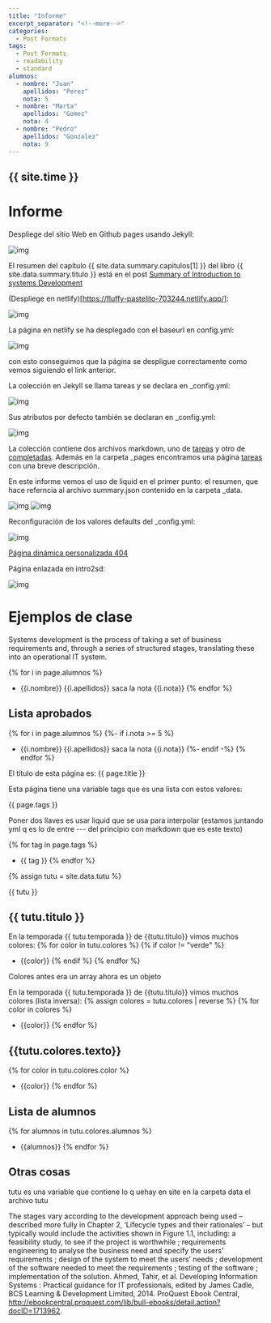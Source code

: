 ```yaml
---
title: "Informe"
excerpt_separator: "<!--more-->"
categories:
  - Post Formats
tags:
  - Post Formats
  - readability
  - standard
alumnos:
  - nombre: "Juan"
    apellidos: "Perez"
    nota: 5
  - nombre: "Marta"
    apellidos: "Gomez"
    nota: 4
  - nombre: "Pedro"
    apellidos: "Gonzalez"
    nota: 9
---
```

<!-- Lo de arriba es el preamble o frontmatter (así se llama)) -->

## {{ site.time }} <!-- contiene la hora en la que se creó la página, cando se generó-->



# Informe

Despliege del sitio Web en Github pages usando Jekyll:

<img src="https://ull-esit-dmsi-2223.github.io/intro2sd-marta-molina-fernandez-alu0101603360/img/Pag_desplegada_Jekyll.png" alt="img"/>

El resumen del capítulo {{ site.data.summary.capitulos[1] }} del libro {{ site.data.summary.titulo }} está en el post [Summary of Introduction to systems Development](https://ull-esit-dmsi-2223.github.io/intro2sd-marta-molina-fernandez-alu0101603360/summaries/intro2sd/)

(Despliege en netlify)[https://fluffy-pastelito-703244.netlify.app/]:

<img src="https://ull-esit-dmsi-2223.github.io/intro2sd-marta-molina-fernandez-alu0101603360/img/netlify.png" alt="img"/>

La página en netlify se ha desplegado con el baseurl en config.yml:

<img src="https://ull-esit-dmsi-2223.github.io/intro2sd-marta-molina-fernandez-alu0101603360/img/baseurl_netlify.png" alt="img"/>

con esto conseguimos que la página se despligue correctamente como vemos siguiendo el link anterior.

La colección en Jekyll se llama tareas y se declara en _config.yml:

<img src="https://ull-esit-dmsi-2223.github.io/intro2sd-marta-molina-fernandez-alu0101603360/img/tareas_declaracion.png" alt="img"/>

Sus atributos por defecto también se declaran en _config.yml:

<img src="https://ull-esit-dmsi-2223.github.io/intro2sd-marta-molina-fernandez-alu0101603360/img/tareas_atrib_defecto.png" alt="img"/>


La colección contiene dos archivos markdown, uno de [tareas](https://ull-esit-dmsi-2223.github.io/intro2sd-marta-molina-fernandez-alu0101603360/tareas/lista-tareas/) y otro de [completadas](https://ull-esit-dmsi-2223.github.io/intro2sd-marta-molina-fernandez-alu0101603360/tareas/tareas-completadas/). Además en la carpeta _pages encontramos una página [tareas](https://ull-esit-dmsi-2223.github.io/intro2sd-marta-molina-fernandez-alu0101603360/tareas/) con una breve descripción.

En este informe vemos el uso de liquid en el primer punto: el resumen, que hace referncia al archivo summary.json contenido en la carpeta _data.

<img src="https://ull-esit-dmsi-2223.github.io/intro2sd-marta-molina-fernandez-alu0101603360/img/liquid.png" alt="img"/>

<img src="https://ull-esit-dmsi-2223.github.io/intro2sd-marta-molina-fernandez-alu0101603360/img/summary_json.png" alt="img"/>

Reconfiguración de los valores defaults del _config.yml:

<img src="https://ull-esit-dmsi-2223.github.io/intro2sd-marta-molina-fernandez-alu0101603360/img/cambio_defect_config.png" alt="img"/>

[Página dinámica personalizada 404](https://ull-esit-dmsi-2223.github.io/intro2sd-marta-molina-fernandez-alu0101603360/404.html)

Página enlazada en intro2sd:

<img src="https://ull-esit-dmsi-2223.github.io/intro2sd-marta-molina-fernandez-alu0101603360/img/enlace_intro2sd.png" alt="img"/>








# Ejemplos de clase

<!--## Escribir todos los títulos de los posts en una lista
  
{% for p in site.posts %}
  * {{ p.title }}
{% endfor %} -->

Systems development is the process of taking a set of business requirements and, through a series of structured stages, translating these into an operational IT system. 

{% for i in page.alumnos %}
* {{i.nombre}} {{i.apellidos}} saca la nota {{i.nota}}
{% endfor %}

## Lista aprobados
{% for i in page.alumnos %} <!-- poner -% es como hacer q todo esté en la misma línea entonce en la página no hya tanto interlineado en la lista-->
{%- if i.nota >= 5 %}
* {{i.nombre}} {{i.apellidos}} saca la nota {{i.nota}}
{%- endif -%}
{% endfor %}

El título de esta página es: {{ page.title }}

Esta página tiene una variable tags que es una lista con estos valores: 

{{ page.tags }} 

Poner dos llaves es usar liquid que se usa para interpolar (estamos juntando yml q es lo de entre --- del principio con markdown que es este texto)

{% for tag in page.tags %}
* {{ tag }}
{% endfor %}

{% assign tutu = site.data.tutu %}

{{ tutu }}

## {{ tutu.titulo }}

En la temporada  {{ tutu.temporada }} de {{tutu.titulo}} vimos muchos colores:
{% for color in tutu.colores %}
{% if color != "verde" %}
* {{color}}
{% endif %}
{% endfor %}

Colores antes era un array ahora es un objeto

En la temporada  {{ tutu.temporada }} de {{tutu.titulo}} vimos muchos colores (lista inversa):
{% assign colores = tutu.colores | reverse %}
{% for color in colores %}
* {{color}}
{% endfor %}

## {{tutu.colores.texto}}

{% for color in tutu.colores.color %}
* {{color}}
{% endfor %}

## Lista de alumnos
{% for alumnos in tutu.colores.alumnos %}
* {{alumnos}} <!-- se pone un asterisco pq va estar en una lista -->
{% endfor %}

## Otras cosas

tutu es una variable que contiene lo q uehay en site en la carpeta data el archivo tutu

The stages vary according to the development approach being used – described more fully in Chapter 2, ‘Lifecycle types and their rationales’ – but typically would include the activities shown in Figure 1.1, including: a feasibility study, to see if the project is worthwhile ; requirements engineering to analyse the business need and specify the users’ requirements ; design of the system to meet the users’ needs ; development of the software needed to meet the requirements ; testing of the software ; implementation of the solution.
Ahmed, Tahir, et al. Developing Information Systems : Practical guidance for IT professionals, edited by James Cadle, BCS Learning & Development Limited, 2014. ProQuest Ebook Central, http://ebookcentral.proquest.com/lib/bull-ebooks/detail.action?docID=1713962.


<!-- {{site.pages}} metes todas las páginas en una página. Es un array de objetos-->